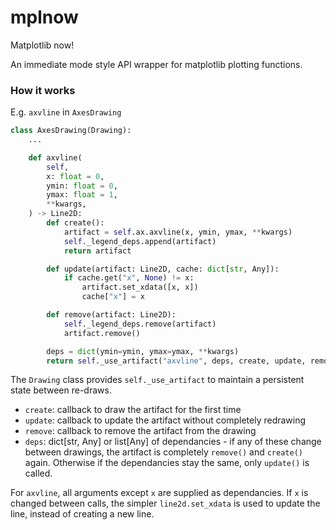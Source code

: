 # mplnow

Matplotlib now!

An immediate mode style API wrapper for matplotlib plotting functions.

### How it works

E.g. `axvline` in `AxesDrawing`

```Python
class AxesDrawing(Drawing):
    ...

    def axvline(
        self,
        x: float = 0,
        ymin: float = 0,
        ymax: float = 1,
        **kwargs,
    ) -> Line2D:
        def create():
            artifact = self.ax.axvline(x, ymin, ymax, **kwargs)
            self._legend_deps.append(artifact)
            return artifact

        def update(artifact: Line2D, cache: dict[str, Any]):
            if cache.get("x", None) != x:
                artifact.set_xdata([x, x])
                cache["x"] = x

        def remove(artifact: Line2D):
            self._legend_deps.remove(artifact)
            artifact.remove()

        deps = dict(ymin=ymin, ymax=ymax, **kwargs)
        return self._use_artifact("axvline", deps, create, update, remove)
```

The `Drawing` class provides `self._use_artifact` to maintain a persistent state between re-draws.

- `create`: callback to draw the artifact for the first time
- `update`: callback to update the artifact without completely redrawing
- `remove`: callback to remove the artifact from the drawing
- `deps`: dict[str, Any] or list[Any] of dependancies - if any of these change between drawings, the artifact is completely `remove()` and `create()` again. Otherwise if the dependancies stay the same, only `update()` is called.

For `axvline`, all arguments except `x` are supplied as dependancies. If `x` is changed between calls, the simpler `line2d.set_xdata` is used to update the line, instead of creating a new line.
